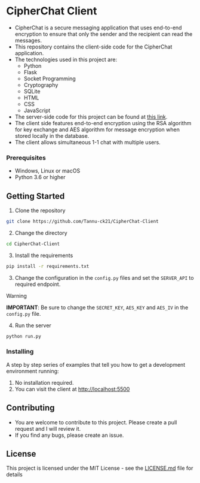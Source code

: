 # CipherChat Client

- CipherChat is a secure messaging application that uses end-to-end encryption to ensure that only the sender and the recipient can read the messages. 
- This repository contains the client-side code for the CipherChat application.
- The technologies used in this project are:
    - Python
    - Flask
    - Socket Programming
    - Cryptography
    - SQLite
    - HTML
    - CSS
    - JavaScript
- The server-side code for this project can be found at [this link](https://github.com/Satyajit-2003/CipherChat-Server).
- The client side features end-to-end encryption using the RSA algorithm for key exchange and AES algorithm for message encryption when stored locally in the database.
- The client allows simultaneous 1-1 chat with multiple users.

### Prerequisites

- Windows, Linux or macOS
- Python 3.6 or higher

## Getting Started

1. Clone the repository
```bash
git clone https://github.com/Tannu-ck21/CipherChat-Client
```
2. Change the directory
```bash
cd CipherChat-Client
```
3. Install the requirements
```bash
pip install -r requirements.txt
```
3. Change the configuration in the `config.py` files and set the `SERVER_API` to required endpoint.
> [!WARNING]
> **IMPORTANT**: Be sure to change the `SECRET_KEY`, `AES_KEY` and `AES_IV` in the `config.py` file.
4. Run the server
```bash
python run.py
```


### Installing

A step by step series of examples that tell you how to get a development environment running:

1. No installation required.
2. You can visit the client at [http://localhost:5500](http://localhost:5500/)

## Contributing

- You are welcome to contribute to this project. Please create a pull request and I will review it.
- If you find any bugs, please create an issue.

## License

This project is licensed under the MIT License - see the [LICENSE.md](LICENSE.md) file for details
